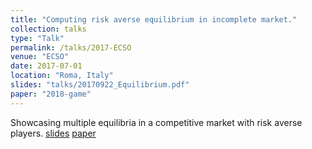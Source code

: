 ```yaml
---
title: "Computing risk averse equilibrium in incomplete market."
collection: talks
type: "Talk"
permalink: /talks/2017-ECSO
venue: "ECSO"
date: 2017-07-01
location: "Roma, Italy"
slides: "talks/20170922_Equilibrium.pdf"
paper: "2018-game"
---
```

Showcasing multiple equilibria in a competitive market with risk averse players.
[slides](../files/talks/20170922_Equilibrium.pdf)
[paper](/publication/2018-game)